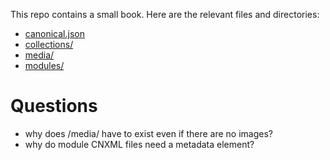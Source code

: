 This repo contains a small book.
Here are the relevant files and directories:

- [canonical.json](./canonical.json)
- [collections/](./collections/)
- [media/](./media/)
- [modules/](./modules/)


# Questions

- why does /media/ have to exist even if there are no images?
- why do module CNXML files need a metadata element?
